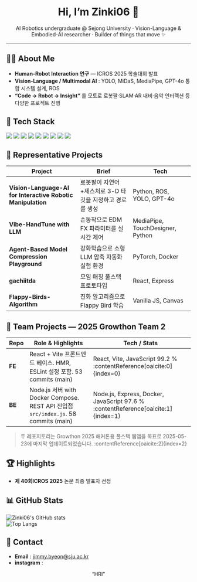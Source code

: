 <!-- 프로필 README (Last updated: 2025-05-26) -->

<h1 align="center">Hi, I’m <strong>Zinki06</strong> 👋</h1>
<p align="center">
AI Robotics undergraduate @ Sejong University · Vision-Language & Embodied-AI researcher · Builder of things that move ✨
</p>

---

## 🧑‍💻 About Me
- **Human–Robot Interaction 연구** — ICROS 2025 학술대회 발표 
- **Vision-Language / Multimodal AI** : YOLO, MiDaS, MediaPipe, GPT-4o 통합 시스템 설계, ROS   
- **“Code → Robot → Insight”** 를 모토로 로봇팔·SLAM·AR 내비·음악 인터랙션 등 다양한 프로젝트 진행

## 🔨 Tech Stack
<p>
  <img src="https://img.shields.io/badge/Python-3776AB?logo=python&logoColor=white"/>
  <img src="https://img.shields.io/badge/C++-00599C?logo=c%2B%2B&logoColor=white"/>
  <img src="https://img.shields.io/badge/JavaScript-F7DF1E?logo=javascript&logoColor=black"/>
  <img src="https://img.shields.io/badge/Java-007396?logo=java&logoColor=white"/>
  <img src="https://img.shields.io/badge/ROS-22314E?logo=ros&logoColor=white"/>
  <img src="https://img.shields.io/badge/PyTorch-EE4C2C?logo=pytorch&logoColor=white"/>
  <img src="https://img.shields.io/badge/TensorFlow-FF6F00?logo=tensorflow&logoColor=white"/>
  <img src="https://img.shields.io/badge/Flutter-02569B?logo=flutter&logoColor=white"/>
  <img src="https://img.shields.io/badge/MySQL-4479A1?logo=mysql&logoColor=white"/>
</p>

## 📌 Representative Projects
| Project | Brief | Tech |
| --- | --- | --- |
| **Vision-Language-AI for Interactive Robotic Manipulation** | 로봇팔이 자연어+제스처로 3-D 타깃을 지정하고 경로를 생성 | Python, ROS, YOLO, GPT-4o |
| **Vibe-HandTune with LLM** | 손동작으로 EDM FX 파라미터를 실시간 제어 | MediaPipe, TouchDesigner, Python |
| **Agent-Based Model Compression Playground** | 강화학습으로 소형 LLM 압축 자동화 실험 환경 | PyTorch, Docker |
| **gachiitda** | 모임 매칭 풀스택 프로토타입 | React, Express |
| **Flappy-Birds-Algorithm** | 진화 알고리즘으로 Flappy Bird 학습 | Vanilla JS, Canvas |

## 🌱 Team Projects — 2025 Growthon Team 2
| Repo | Role & Highlights | Tech / Stats |
| --- | --- | --- |
| **FE** |  React + Vite 프론트엔드 베이스. HMR, ESLint 설정 포함. 53 commits (main) | React, Vite, JavaScript 99.2 % :contentReference[oaicite:0]{index=0} |
| **BE** |  Node.js 서버 with Docker Compose. REST API 진입점 `src/index.js`. 58 commits (main) | Node.js, Express, Docker, JavaScript 97.6 % :contentReference[oaicite:1]{index=1} |

> 두 레포지토리는 Growthon 2025 해커톤용 풀스택 웹앱을 목표로 2025-05-23에 마지막 업데이트되었습니다. :contentReference[oaicite:2]{index=2}

## 🏆 Highlights
- **제 40회ICROS 2025** 논문 최종 발표자 선정  

## 📊 GitHub Stats
![Zinki06's GitHub stats](https://github-readme-stats.vercel.app/api?username=Zinki06&show_icons=true&hide=contribs)  
![Top Langs](https://github-readme-stats.vercel.app/api/top-langs/?username=Zinki06&layout=compact)

## 🤝 Contact
- **Email** : jimmy.byeon@sju.ac.kr
- **instagram** : 

<p align="center">“HRI”</p>
